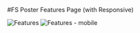 #FS Poster Features Page (with Responsive)

![Features](https://github.com/RafiAlizade/fsposter-features/assets/33255629/57dc17a4-a6d3-4a4f-aea5-b05754b4286e)
![Features - mobile](https://github.com/RafiAlizade/fsposter-features/assets/33255629/7188bc12-bf91-4fbc-9d6b-610d715418da)
